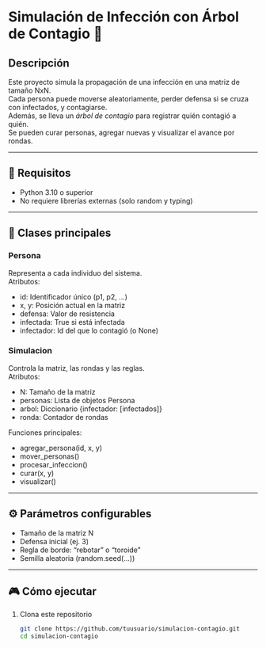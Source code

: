 # Simulación de Infección con Árbol de Contagio 🦠

## Descripción
Este proyecto simula la propagación de una infección en una matriz de tamaño NxN.  
Cada persona puede moverse aleatoriamente, perder defensa si se cruza con infectados, y contagiarse.  
Además, se lleva un *árbol de contagio* para registrar quién contagió a quién.  
Se pueden curar personas, agregar nuevas y visualizar el avance por rondas.

---

## 🔧 Requisitos
- Python 3.10 o superior
- No requiere librerías externas (solo random y typing)

---

## 🧩 Clases principales
### Persona
Representa a cada individuo del sistema.  
Atributos:
- id: Identificador único (p1, p2, …)  
- x, y: Posición actual en la matriz  
- defensa: Valor de resistencia  
- infectada: True si está infectada  
- infectador: Id del que lo contagió (o None)

### Simulacion
Controla la matriz, las rondas y las reglas.  
Atributos:
- N: Tamaño de la matriz  
- personas: Lista de objetos Persona  
- arbol: Diccionario {infectador: [infectados]}  
- ronda: Contador de rondas  

Funciones principales:
- agregar_persona(id, x, y)
- mover_personas()
- procesar_infeccion()
- curar(x, y)
- visualizar()

---

## ⚙️ Parámetros configurables
- Tamaño de la matriz N
- Defensa inicial (ej. 3)
- Regla de borde: “rebotar” o “toroide”
- Semilla aleatoria (random.seed(...))

---

## 🎮 Cómo ejecutar
1. Clona este repositorio  
   ```bash
   git clone https://github.com/tuusuario/simulacion-contagio.git
   cd simulacion-contagio
